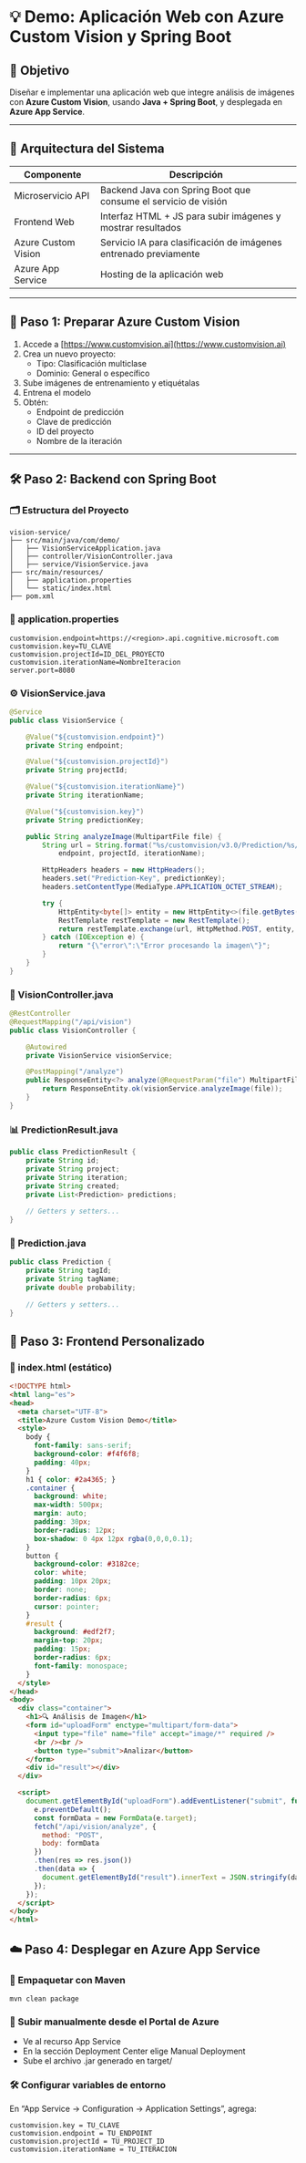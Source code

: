 # 💡 Demo: Aplicación Web con Azure Custom Vision y Spring Boot

## 🎯 Objetivo

Diseñar e implementar una aplicación web que integre análisis de imágenes con **Azure Custom Vision**, usando **Java + Spring Boot**, y desplegada en **Azure App Service**.

---

## 🧩 Arquitectura del Sistema

| Componente         | Descripción                                                       |
|-------------------|-------------------------------------------------------------------|
| Microservicio API | Backend Java con Spring Boot que consume el servicio de visión    |
| Frontend Web      | Interfaz HTML + JS para subir imágenes y mostrar resultados       |
| Azure Custom Vision | Servicio IA para clasificación de imágenes entrenado previamente |
| Azure App Service | Hosting de la aplicación web                                      |

---

## 🧠 Paso 1: Preparar Azure Custom Vision

1. Accede a [https://www.customvision.ai](https://www.customvision.ai)
2. Crea un nuevo proyecto:
   - Tipo: Clasificación multiclase
   - Dominio: General o específico
3. Sube imágenes de entrenamiento y etiquétalas
4. Entrena el modelo
5. Obtén:
   - Endpoint de predicción
   - Clave de predicción
   - ID del proyecto
   - Nombre de la iteración

---

## 🛠️ Paso 2: Backend con Spring Boot

### 🗂️ Estructura del Proyecto
 ```
vision-service/
├── src/main/java/com/demo/
│   ├── VisionServiceApplication.java
│   ├── controller/VisionController.java
│   ├── service/VisionService.java
├── src/main/resources/
│   ├── application.properties
│   └── static/index.html
├── pom.xml
```

### 📄 application.properties

```properties
customvision.endpoint=https://<region>.api.cognitive.microsoft.com
customvision.key=TU_CLAVE
customvision.projectId=ID_DEL_PROYECTO
customvision.iterationName=NombreIteracion
server.port=8080
```


### ⚙️ VisionService.java
```java
@Service
public class VisionService {

    @Value("${customvision.endpoint}")
    private String endpoint;

    @Value("${customvision.projectId}")
    private String projectId;

    @Value("${customvision.iterationName}")
    private String iterationName;

    @Value("${customvision.key}")
    private String predictionKey;

    public String analyzeImage(MultipartFile file) {
        String url = String.format("%s/customvision/v3.0/Prediction/%s/classify/iterations/%s/image",
            endpoint, projectId, iterationName);

        HttpHeaders headers = new HttpHeaders();
        headers.set("Prediction-Key", predictionKey);
        headers.setContentType(MediaType.APPLICATION_OCTET_STREAM);

        try {
            HttpEntity<byte[]> entity = new HttpEntity<>(file.getBytes(), headers);
            RestTemplate restTemplate = new RestTemplate();
            return restTemplate.exchange(url, HttpMethod.POST, entity, String.class).getBody();
        } catch (IOException e) {
            return "{\"error\":\"Error procesando la imagen\"}";
        }
    }
}
```


### 🚦 VisionController.java
```java
@RestController
@RequestMapping("/api/vision")
public class VisionController {

    @Autowired
    private VisionService visionService;

    @PostMapping("/analyze")
    public ResponseEntity<?> analyze(@RequestParam("file") MultipartFile file) {
        return ResponseEntity.ok(visionService.analyzeImage(file));
    }
}
```

### 📊 PredictionResult.java
```java
public class PredictionResult {
    private String id;
    private String project;
    private String iteration;
    private String created;
    private List<Prediction> predictions;
    
    // Getters y setters...
}
```


### 📌 Prediction.java
```java
public class Prediction {
    private String tagId;
    private String tagName;
    private double probability;
    
    // Getters y setters...
}
```


## 🎨 Paso 3: Frontend Personalizado

### 📄 index.html (estático)
```html
<!DOCTYPE html>
<html lang="es">
<head>
  <meta charset="UTF-8">
  <title>Azure Custom Vision Demo</title>
  <style>
    body {
      font-family: sans-serif;
      background-color: #f4f6f8;
      padding: 40px;
    }
    h1 { color: #2a4365; }
    .container {
      background: white;
      max-width: 500px;
      margin: auto;
      padding: 30px;
      border-radius: 12px;
      box-shadow: 0 4px 12px rgba(0,0,0,0.1);
    }
    button {
      background-color: #3182ce;
      color: white;
      padding: 10px 20px;
      border: none;
      border-radius: 6px;
      cursor: pointer;
    }
    #result {
      background: #edf2f7;
      margin-top: 20px;
      padding: 15px;
      border-radius: 6px;
      font-family: monospace;
    }
  </style>
</head>
<body>
  <div class="container">
    <h1>🔍 Análisis de Imagen</h1>
    <form id="uploadForm" enctype="multipart/form-data">
      <input type="file" name="file" accept="image/*" required />
      <br /><br />
      <button type="submit">Analizar</button>
    </form>
    <div id="result"></div>
  </div>

  <script>
    document.getElementById("uploadForm").addEventListener("submit", function(e) {
      e.preventDefault();
      const formData = new FormData(e.target);
      fetch("/api/vision/analyze", {
        method: "POST",
        body: formData
      })
      .then(res => res.json())
      .then(data => {
        document.getElementById("result").innerText = JSON.stringify(data, null, 2);
      });
    });
  </script>
</body>
</html>
```

## ☁️ Paso 4: Desplegar en Azure App Service
### 🔧 Empaquetar con Maven
```mvn clean package```


### 🚀 Subir manualmente desde el Portal de Azure
- Ve al recurso App Service
- En la sección Deployment Center elige Manual Deployment
- Sube el archivo .jar generado en target/


### 🛠 Configurar variables de entorno
En “App Service → Configuration → Application Settings”, agrega:
```
customvision.key = TU_CLAVE
customvision.endpoint = TU_ENDPOINT
customvision.projectId = TU_PROJECT_ID
customvision.iterationName = TU_ITERACION
```









